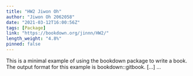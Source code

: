 ```yaml
---
title: "HW2 Jiwon Oh"
author: "Jiwon Oh 2062058"
date: "2021-03-12T16:00:56Z"
tags: [Package]
link: "https://bookdown.org/jinnn/HW2/"
length_weight: "4.8%"
pinned: false
---
```


This is a minimal example of using the bookdown package to write a book. The output format for this example is bookdown::gitbook. [...]  ...
